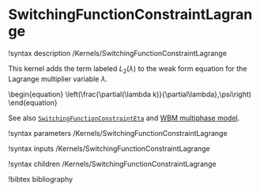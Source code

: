 # SwitchingFunctionConstraintLagrange

!syntax description /Kernels/SwitchingFunctionConstraintLagrange

This kernel adds the term labeled $L_2(\lambda)$ to the weak form equation for
the Lagrange multiplier variable $\lambda$.

\begin{equation}
\left(\frac{\partial(\lambda k)}{\partial\lambda},\psi\right)
\end{equation}

See also [`SwitchingFunctionConstraintEta`](/SwitchingFunctionConstraintEta.md)
and [WBM multiphase model](/WBM.md).

!syntax parameters /Kernels/SwitchingFunctionConstraintLagrange

!syntax inputs /Kernels/SwitchingFunctionConstraintLagrange

!syntax children /Kernels/SwitchingFunctionConstraintLagrange

!bibtex bibliography
